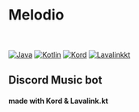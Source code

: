 # Melodio

<br><br>
[![Java](https://img.shields.io/badge/Java-21-FF7700.svg)]()
[![Kotlin](https://img.shields.io/badge/Kotlin-1.9.23-186FCC.svg?logo=kotlin)]()
[![Kord](https://img.shields.io/badge/Kord-0.13.1-e26f5f.svg)]()
[![Lavalinkkt](https://img.shields.io/badge/Lavalink.kt-6.1.0-c85aa2.svg)]()

## Discord Music bot
#### made with Kord & Lavalink.kt